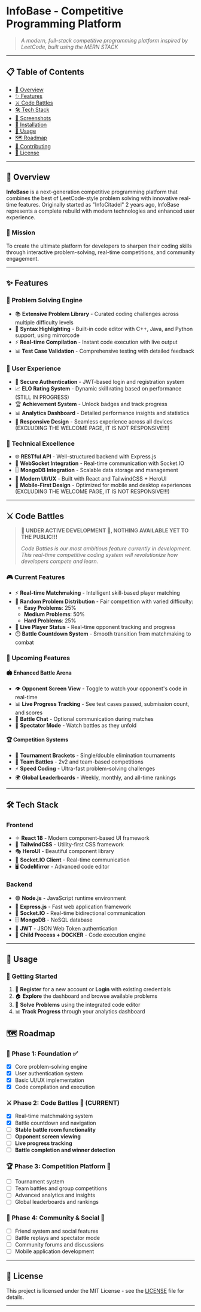 # InfoBase - Competitive Programming Platform

> *A modern, full-stack competitive programming platform inspired by LeetCode, built using the MERN STACK*

---

## 📋 Table of Contents

- [🚀 Overview](#-overview)
- [✨ Features](#-features)
- [⚔️ Code Battles](#️-code-battles)
- [🛠️ Tech Stack](#️-tech-stack)
- [📱 Screenshots](#-screenshots)
- [🔧 Installation](#-installation)
- [🎯 Usage](#-usage)
- [🗺️ Roadmap](#️-roadmap)
- [🤝 Contributing](#-contributing)
- [📄 License](#-license)

---

## 🚀 Overview

**InfoBase** is a next-generation competitive programming platform that combines the best of LeetCode-style problem solving with innovative real-time features. Originally started as "InfoCitadel" 2 years ago, InfoBase represents a complete rebuild with modern technologies and enhanced user experience.

### 🎯 Mission
To create the ultimate platform for developers to sharpen their coding skills through interactive problem-solving, real-time competitions, and community engagement.

---

## ✨ Features

### 🧩 **Problem Solving Engine**
- 📚 **Extensive Problem Library** - Curated coding challenges across multiple difficulty levels
- 🎨 **Syntax Highlighting** - Built-in code editor with C++, Java, and Python support, using mirrorcode
- ⚡ **Real-time Compilation** - Instant code execution with live output
- 📊 **Test Case Validation** - Comprehensive testing with detailed feedback

### 👤 **User Experience**
- 🔐 **Secure Authentication** - JWT-based login and registration system
- 📈 **ELO Rating System** - Dynamic skill rating based on performance (STILL IN PROGRESS)
- 🏆 **Achievement System** - Unlock badges and track progress
- 📊 **Analytics Dashboard** - Detailed performance insights and statistics
- 🎨 **Responsive Design** - Seamless experience across all devices (EXCLUDING THE WELCOME PAGE, IT IS NOT RESPONSIVE!!!)

### 🔧 **Technical Excellence**
- 🌐 **RESTful API** - Well-structured backend with Express.js
- 📡 **WebSocket Integration** - Real-time communication with Socket.IO
- 🗄️ **MongoDB Integration** - Scalable data storage and management
- 🎨 **Modern UI/UX** - Built with React and TailwindCSS + HeroUI
- 📱 **Mobile-First Design** - Optimized for mobile and desktop experiences (EXCLUDING THE WELCOME PAGE, IT IS NOT RESPONSIVE!!!)

---

## ⚔️ Code Battles

> **🚧 UNDER ACTIVE DEVELOPMENT 🚧, NOTHING AVAILABLE YET TO THE PUBLIC!!!**
> 
> *Code Battles is our most ambitious feature currently in development. This real-time competitive coding system will revolutionize how developers compete and learn.*

### 🎮 **Current Features**
- ⚡ **Real-time Matchmaking** - Intelligent skill-based player matching
- 🎯 **Random Problem Distribution** - Fair competition with varied difficulty:
  -  **Easy Problems**: 25%
  -  **Medium Problems**: 50%
  -  **Hard Problems**: 25%
- 👥 **Live Player Status** - Real-time opponent tracking and progress
- ⏱️ **Battle Countdown System** - Smooth transition from matchmaking to combat

### 🔮 **Upcoming Features**

#### 🏟️ **Enhanced Battle Arena**
- 👁️ **Opponent Screen View** - Toggle to watch your opponent's code in real-time
- 📊 **Live Progress Tracking** - See test cases passed, submission count, and scores
- 💬 **Battle Chat** - Optional communication during matches
- 🎯 **Spectator Mode** - Watch battles as they unfold

#### 🏆 **Competition Systems**
- 🏅 **Tournament Brackets** - Single/double elimination tournaments
- 👥 **Team Battles** - 2v2 and team-based competitions
- ⚡ **Speed Coding** - Ultra-fast problem-solving challenges
- 🌍 **Global Leaderboards** - Weekly, monthly, and all-time rankings

---

## 🛠️ Tech Stack

### **Frontend**
- ⚛️ **React 18** - Modern component-based UI framework
- 🎨 **TailwindCSS** - Utility-first CSS framework
- 🎭 **HeroUI** - Beautiful component library
- 📡 **Socket.IO Client** - Real-time communication
- 🖥️ **CodeMirror** - Advanced code editor

### **Backend**
- 🟢 **Node.js** - JavaScript runtime environment
- 🚀 **Express.js** - Fast web application framework
- 📡 **Socket.IO** - Real-time bidirectional communication
- 🗄️ **MongoDB** - NoSQL database
- 🔐 **JWT** - JSON Web Token authentication
- 🔧 **Child Process + DOCKER** - Code execution engine

---


## 🎯 Usage

### 👤 **Getting Started**
1. 📝 **Register** for a new account or **Login** with existing credentials
2. 🏠 **Explore** the dashboard and browse available problems
3. 🧩 **Solve Problems** using the integrated code editor
4. 📊 **Track Progress** through your analytics dashboard

## 🗺️ Roadmap

### 🎯 **Phase 1: Foundation** ✅
- [x] Core problem-solving engine
- [x] User authentication system
- [x] Basic UI/UX implementation
- [x] Code compilation and execution

### ⚔️ **Phase 2: Code Battles** 🚧 **(CURRENT)**
- [x] Real-time matchmaking system
- [x] Battle countdown and navigation
- [ ] **Stable battle room functionality**
- [ ] **Opponent screen viewing**
- [ ] **Live progress tracking**
- [ ] **Battle completion and winner detection**

### 🏆 **Phase 3: Competition Platform** 📅
- [ ] Tournament system
- [ ] Team battles and group competitions
- [ ] Advanced analytics and insights
- [ ] Global leaderboards and rankings

### 🌟 **Phase 4: Community & Social** 📅
- [ ] Friend system and social features
- [ ] Battle replays and spectator mode
- [ ] Community forums and discussions
- [ ] Mobile application development

---


## 📄 License

This project is licensed under the MIT License - see the [LICENSE](LICENSE) file for details.

---
